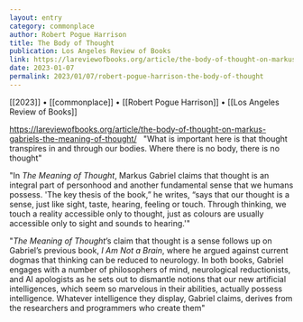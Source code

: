```yaml
---
layout: entry
category: commonplace
author: Robert Pogue Harrison
title: The Body of Thought
publication: Los Angeles Review of Books
link: https://lareviewofbooks.org/article/the-body-of-thought-on-markus-gabriels-the-meaning-of-thought/
date: 2023-01-07
permalink: 2023/01/07/robert-pogue-harrison-the-body-of-thought
---
```


[[2023]] • [[commonplace]] • [[Robert Pogue Harrison]] • [[Los Angeles Review of Books]]

https://lareviewofbooks.org/article/the-body-of-thought-on-markus-gabriels-the-meaning-of-thought/
 
"What is important here is that thought transpires in and through our bodies. Where there is no body, there is no thought"

"In *The Meaning of Thought*, Markus Gabriel claims that thought is an integral part of personhood and another fundamental sense that we humans possess. 'The key thesis of the book,” he writes, “says that our thought is a sense, just like sight, taste, hearing, feeling or touch. Through thinking, we touch a reality accessible only to thought, just as colours are usually accessible only to sight and sounds to hearing.'"

"*The Meaning of Thought*’s claim that thought is a sense follows up on Gabriel’s previous book, *I Am Not a Brain*, where he argued against current dogmas that thinking can be reduced to neurology. In both books, Gabriel engages with a number of philosophers of mind, neurological reductionists, and AI apologists as he sets out to dismantle notions that our new artificial intelligences, which seem so marvelous in their abilities, actually possess intelligence. Whatever intelligence they display, Gabriel claims, derives from the researchers and programmers who create them"
